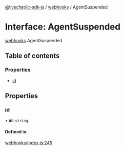 [@livechat/lc-sdk-js](../README.md) / [webhooks](../modules/webhooks.md) / AgentSuspended

# Interface: AgentSuspended

[webhooks](../modules/webhooks.md).AgentSuspended

## Table of contents

### Properties

- [id](webhooks.AgentSuspended.md#id)

## Properties

### id

• **id**: `string`

#### Defined in

[webhooks/index.ts:245](https://github.com/livechat/lc-sdk-js/blob/a63b0a6/src/webhooks/index.ts#L245)
